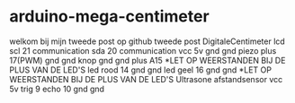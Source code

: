 # arduino-mega-centimeter
welkom bij mijn tweede post op github  tweede post DigitaleCentimeter  lcd  scl 21 communication  sda 20 communication  vcc 5v gnd gnd    piezo  plus 17(PWM)  gnd gnd    knop  gnd gnd  plus A15    *LET OP WEERSTANDEN BIJ DE PLUS VAN DE LED'S    led rood 14 gnd gnd  led geel 16 gnd gnd    *LET OP WEERSTANDEN BIJ DE PLUS VAN DE LED'S    Ultrasone afstandsensor  vcc 5v  trig 9  echo 10  gnd gnd
